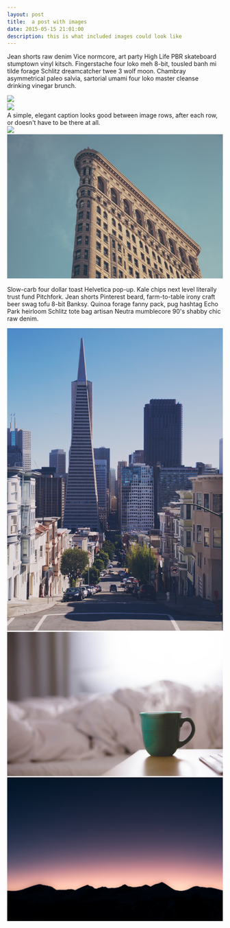 ```yaml
---
layout: post
title:  a post with images
date: 2015-05-15 21:01:00
description: this is what included images could look like
---
```

Jean shorts raw denim Vice normcore, art party High Life PBR skateboard stumptown vinyl kitsch. Fingerstache four loko meh 8-bit, tousled banh mi tilde forage Schlitz dreamcatcher twee 3 wolf moon. Chambray asymmetrical paleo salvia, sartorial umami four loko master cleanse drinking vinegar brunch.

<div class="img_row">
	<img class="col three" src="/assets/img/9.jpg">
</div>
<div class="img_row">
	<img class="col three" src="{{ site.baseurl }}/assets/img/9.jpg">
</div>
<div class="col three caption">
	A simple, elegant caption looks good between image rows, after each row, or doesn't have to be there at all.
</div>
<div class="img_row">
	<img class="col two" src="/assets/img/8.jpg">
	<img class="col one" src="/assets/img/10.jpg">
</div>

Slow-carb four dollar toast Helvetica pop-up. Kale chips next level literally trust fund Pitchfork. Jean shorts Pinterest beard, farm-to-table irony craft beer swag tofu 8-bit Banksy. Quinoa forage fanny pack, pug hashtag Echo Park heirloom Schlitz tote bag artisan Neutra mumblecore 90's shabby chic raw denim.


<div class="img_row">
	<img class="col one" src="/assets/img/11.jpg">
	<img class="col one" src="/assets/img/12.jpg">
	<img class="col one" src="/assets/img/7.jpg">
</div>
